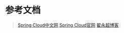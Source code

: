 ﻿# 参考文档
> [Spring Cloud中文网](https://springcloud.cc/)
> [Spring Cloud官网](https://spring.io/projects/spring-cloud)
> [翟永超博客](http://blog.didispace.com/)